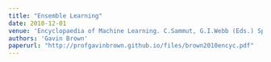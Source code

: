 ```yaml
---
title: "Ensemble Learning"
date: 2010-12-01
venue: 'Encyclopaedia of Machine Learning. C.Sammut, G.I.Webb (Eds.) Springer, ISBN 0387307680'
authors: 'Gavin Brown'
paperurl: "http://profgavinbrown.github.io/files/brown2010encyc.pdf"
---
```




